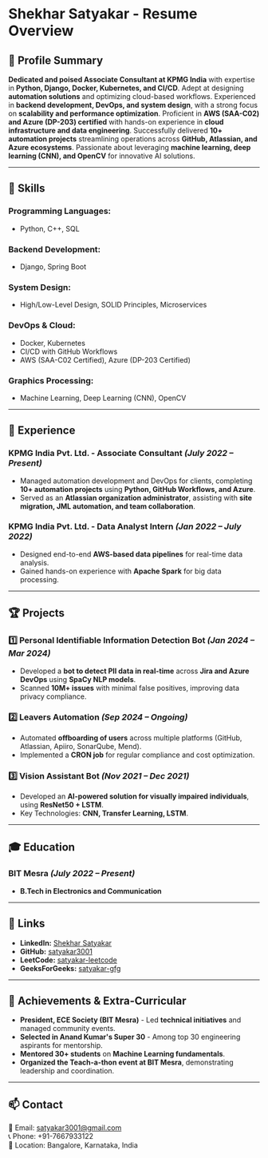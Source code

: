# Shekhar Satyakar - Resume Overview

## 📌 Profile Summary
**Dedicated and poised Associate Consultant at KPMG India** with expertise in **Python, Django, Docker, Kubernetes, and CI/CD**. Adept at designing **automation solutions** and optimizing cloud-based workflows. Experienced in **backend development, DevOps, and system design**, with a strong focus on **scalability and performance optimization**. Proficient in **AWS (SAA-C02) and Azure (DP-203) certified** with hands-on experience in **cloud infrastructure and data engineering**. Successfully delivered **10+ automation projects** streamlining operations across **GitHub, Atlassian, and Azure ecosystems**. Passionate about leveraging **machine learning, deep learning (CNN), and OpenCV** for innovative AI solutions.

---

## 🚀 Skills
### Programming Languages:
- Python, C++, SQL

### Backend Development:
- Django, Spring Boot

### System Design:
- High/Low-Level Design, SOLID Principles, Microservices

### DevOps & Cloud:
- Docker, Kubernetes
- CI/CD with GitHub Workflows
- AWS (SAA-C02 Certified), Azure (DP-203 Certified)

### Graphics Processing:
- Machine Learning, Deep Learning (CNN), OpenCV

---

## 💼 Experience
### **KPMG India Pvt. Ltd.** - Associate Consultant *(July 2022 – Present)*
- Managed automation development and DevOps for clients, completing **10+ automation projects** using **Python, GitHub Workflows, and Azure**.
- Served as an **Atlassian organization administrator**, assisting with **site migration, JML automation, and team collaboration**.

### **KPMG India Pvt. Ltd.** - Data Analyst Intern *(Jan 2022 – July 2022)*
- Designed end-to-end **AWS-based data pipelines** for real-time data analysis.
- Gained hands-on experience with **Apache Spark** for big data processing.

---

## 🏆 Projects
### **1️⃣ Personal Identifiable Information Detection Bot** *(Jan 2024 – Mar 2024)*
- Developed a **bot to detect PII data in real-time** across **Jira and Azure DevOps** using **SpaCy NLP models**.
- Scanned **10M+ issues** with minimal false positives, improving data privacy compliance.

### **2️⃣ Leavers Automation** *(Sep 2024 – Ongoing)*
- Automated **offboarding of users** across multiple platforms (GitHub, Atlassian, Apiiro, SonarQube, Mend).
- Implemented a **CRON job** for regular compliance and cost optimization.

### **3️⃣ Vision Assistant Bot** *(Nov 2021 – Dec 2021)*
- Developed an **AI-powered solution for visually impaired individuals**, using **ResNet50 + LSTM**.
- Key Technologies: **CNN, Transfer Learning, LSTM**.

---

## 🎓 Education
### **BIT Mesra** *(July 2022 – Present)*
- **B.Tech in Electronics and Communication**

---

## 🔗 Links
- **LinkedIn:** [Shekhar Satyakar](https://www.linkedin.com/in/shekhar-satyakar/)
- **GitHub:** [satyakar3001](https://github.com/satyakar3001-bot)
- **LeetCode:** [satyakar-leetcode](https://leetcode.com/satyakar3001/)
- **GeeksForGeeks:** [satyakar-gfg](https://auth.geeksforgeeks.org/user/satyakar3001/practice/)

---

## 🏅 Achievements & Extra-Curricular
- **President, ECE Society (BIT Mesra)** - Led **technical initiatives** and managed community events.
- **Selected in Anand Kumar's Super 30** - Among top 30 engineering aspirants for mentorship.
- **Mentored 30+ students** on **Machine Learning fundamentals**.
- **Organized the Teach-a-thon event at BIT Mesra**, demonstrating leadership and coordination.

---

## 📫 Contact
📧 Email: satyakar3001@gmail.com  
📞 Phone: +91-7667933122  
📍 Location: Bangalore, Karnataka, India
